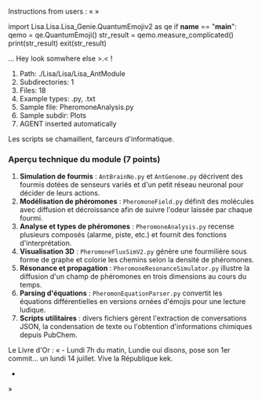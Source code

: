 Instructions from users : «
 »

import Lisa.Lisa.Lisa_Genie.QuantumEmojiv2 as qe
if __name__ == "__main__":
  qemo = qe.QuantumEmoji()
  str_result = qemo.measure_complicated()
  print(str_result)
  exit(str_result)

... Hey look somwhere else >.< !

1. Path: ./Lisa/Lisa/Lisa_AntModule
2. Subdirectories: 1
3. Files: 18
4. Example types: .py, .txt
5. Sample file: PheromoneAnalysis.py
6. Sample subdir: Plots
7. AGENT inserted automatically

Les scripts se chamaillent, farceurs d'informatique.

### Aperçu technique du module (7 points)
1. **Simulation de fourmis** : `AntBrainNo.py` et `AntGenome.py` décrivent des fourmis dotées de senseurs variés et d'un petit réseau neuronal pour décider de leurs actions.
2. **Modélisation de phéromones** : `PheromoneField.py` définit des molécules avec diffusion et décroissance afin de suivre l'odeur laissée par chaque fourmi.
3. **Analyse et types de phéromones** : `PheromoneAnalysis.py` recense plusieurs composés (alarme, piste, etc.) et fournit des fonctions d'interprétation.
4. **Visualisation 3D** : `PheromoneFluxSimV2.py` génère une fourmilière sous forme de graphe et colorie les chemins selon la densité de phéromones.
5. **Résonance et propagation** : `PheromoneResonanceSimulator.py` illustre la diffusion d'un champ de phéromones en trois dimensions au cours du temps.
6. **Parsing d'équations** : `PheromonEquationParser.py` convertit les équations différentielles en versions ornées d'émojis pour une lecture ludique.
7. **Scripts utilitaires** : divers fichiers gèrent l'extraction de conversations JSON, la condensation de texte ou l'obtention d'informations chimiques depuis PubChem.


Le Livre d'Or : « - Lundi 7h du matin, Lundie oui disons, pose son 1er commit... un lundi 14 juillet. Vive la République kek.
- <you agent message> 
»
